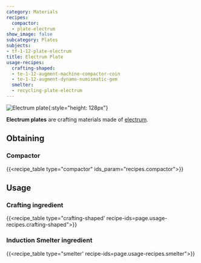 ```yaml
---
category: Materials
recipes:
  compactor:
  - plate-electrum
show_image: false
subcategory: Plates
subjects:
- tf-1-12-plate-electrum
title: Electrum Plate
usage-recipes:
  crafting-shaped:
  - te-1-12-augment-machine-compactor-coin
  - te-1-12-augment-dynamo-numismatic-gem
  smelter:
  - recycling-plate-electrum
---
```


![Electrum plate](/images/docs/1.12/thermal-foundation/plate-electrum.png){:style="height: 128px"}


**Electrum plates** are crafting materials made of
[electrum](../electrum-ingot/).


Obtaining
---------

### Compactor
{{<recipe_table type="compactor" ids_param="recipes.compactor">}}


Usage
-----

### Crafting ingredient
{{<recipe_table type="crafting-shaped' recipe-ids=page.usage-recipes.crafting-shaped">}}

### Induction Smelter ingredient
{{<recipe_table type="smelter' recipe-ids=page.usage-recipes.smelter">}}
